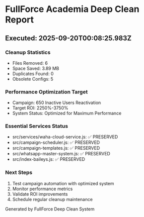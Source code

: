 # FullForce Academia Deep Clean Report
## Executed: 2025-09-20T00:08:25.983Z

### Cleanup Statistics
- Files Removed: 6
- Space Saved: 3.89 MB
- Duplicates Found: 0
- Obsolete Configs: 5

### Performance Optimization Target
- Campaign: 650 Inactive Users Reactivation
- Target ROI: 2250%-3750%
- System Status: Optimized for Maximum Performance

### Essential Services Status
- src/services/waha-cloud-service.js: ✅ PRESERVED
- src/campaign-scheduler.js: ✅ PRESERVED
- src/campaign-templates.js: ✅ PRESERVED
- src/whatsapp-master-system.js: ✅ PRESERVED
- src/index-baileys.js: ✅ PRESERVED

### Next Steps
1. Test campaign automation with optimized system
2. Monitor performance metrics
3. Validate ROI improvements
4. Schedule regular cleanup maintenance

Generated by FullForce Deep Clean System